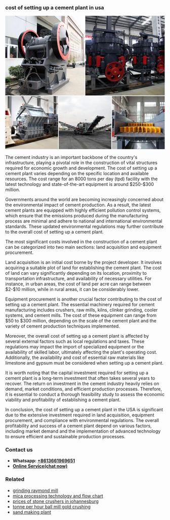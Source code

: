 <h3>cost of setting up a cement plant in usa</h3><img src='1708332682.jpg' alt=''><p>The cement industry is an important backbone of the country's infrastructure, playing a pivotal role in the construction of vital structures required for economic growth and development. The cost of setting up a cement plant varies depending on the specific location and available resources. The cost range for an 8000 tons per day (tpd) facility with the latest technology and state-of-the-art equipment is around $250-$300 million.</p><p>Governments around the world are becoming increasingly concerned about the environmental impact of cement production. As a result, the latest cement plants are equipped with highly efficient pollution control systems, which ensure that the emissions produced during the manufacturing process are minimal and adhere to national and international environmental standards. These updated environmental regulations may further contribute to the overall cost of setting up a cement plant.</p><p>The most significant costs involved in the construction of a cement plant can be categorized into two main sections: land acquisition and equipment procurement.</p><p>Land acquisition is an initial cost borne by the project developer. It involves acquiring a suitable plot of land for establishing the cement plant. The cost of land can vary significantly depending on its location, proximity to transportation infrastructure, and availability of necessary utilities. For instance, in urban areas, the cost of land per acre can range between $2-$10 million, while in rural areas, it can be considerably lower.</p><p>Equipment procurement is another crucial factor contributing to the cost of setting up a cement plant. The essential machinery required for cement manufacturing includes crushers, raw mills, kilns, clinker grinding, cooler systems, and cement mills. The cost of these equipment can range from $50 to $300 million, depending on the scale of the cement plant and the variety of cement production techniques implemented.</p><p>Moreover, the overall cost of setting up a cement plant is affected by several external factors such as local regulations and taxes. These regulations may impact the import of specialized equipment or the availability of skilled labor, ultimately affecting the plant's operating cost. Additionally, the availability and cost of essential raw materials like limestone and gypsum must be considered when setting up a cement plant.</p><p>It is worth noting that the capital investment required for setting up a cement plant is a long-term investment that often takes several years to recover. The return on investment in the cement industry heavily relies on demand, market conditions, and efficient production processes. Therefore, it is essential to conduct a thorough feasibility study to assess the economic viability and profitability of establishing a cement plant.</p><p>In conclusion, the cost of setting up a cement plant in the USA is significant due to the extensive investment required in land acquisition, equipment procurement, and compliance with environmental regulations. The overall profitability and success of a cement plant depend on various factors, including market demand and the implementation of advanced technology to ensure efficient and sustainable production processes.</p><h3>Contact us</h3><ul><li><strong>Whatsapp:&nbsp;<a href="https://wa.me/8613661969651">+8613661969651</a></strong></li><li><a href="https://swt.shibang-china.com/?git&amp;zhl&amp;cost of setting up a cement plant in usa"><strong>Online Service(chat now)</strong></a></li></ul><h3>Related</h3><ul><li><a href='grinding raymond mill.md'>grinding raymond mill</a></li><li><a href='mica processing technology and flow chart.md'>mica processing technology and flow chart</a></li><li><a href='prices of stone crushers in johannesburg.md'>prices of stone crushers in johannesburg</a></li><li><a href='tonne per hour ball mill gold crushing.md'>tonne per hour ball mill gold crushing</a></li><li><a href='sand making plant.md'>sand making plant</a></li></ul>